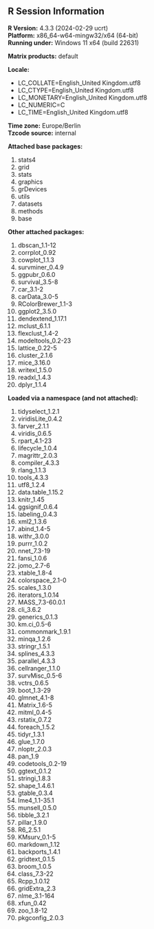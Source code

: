## R Session Information

**R Version:** 4.3.3 (2024-02-29 ucrt)  
**Platform:** x86_64-w64-mingw32/x64 (64-bit)  
**Running under:** Windows 11 x64 (build 22631)

**Matrix products:** default

**Locale:**
- LC_COLLATE=English_United Kingdom.utf8
- LC_CTYPE=English_United Kingdom.utf8
- LC_MONETARY=English_United Kingdom.utf8
- LC_NUMERIC=C
- LC_TIME=English_United Kingdom.utf8

**Time zone:** Europe/Berlin  
**Tzcode source:** internal

**Attached base packages:**
1. stats4
2. grid
3. stats
4. graphics
5. grDevices
6. utils
7. datasets
8. methods
9. base

**Other attached packages:**
1. dbscan_1.1-12
2. corrplot_0.92
3. cowplot_1.1.3
4. survminer_0.4.9
5. ggpubr_0.6.0
6. survival_3.5-8
7. car_3.1-2
8. carData_3.0-5
9. RColorBrewer_1.1-3
10. ggplot2_3.5.0
11. dendextend_1.17.1
12. mclust_6.1.1
13. flexclust_1.4-2
14. modeltools_0.2-23
15. lattice_0.22-5
16. cluster_2.1.6
17. mice_3.16.0
18. writexl_1.5.0
19. readxl_1.4.3
20. dplyr_1.1.4

**Loaded via a namespace (and not attached):**
1. tidyselect_1.2.1
2. viridisLite_0.4.2
3. farver_2.1.1
4. viridis_0.6.5
5. rpart_4.1-23
6. lifecycle_1.0.4
7. magrittr_2.0.3
8. compiler_4.3.3
9. rlang_1.1.3
10. tools_4.3.3
11. utf8_1.2.4
12. data.table_1.15.2
13. knitr_1.45
14. ggsignif_0.6.4
15. labeling_0.4.3
16. xml2_1.3.6
17. abind_1.4-5
18. withr_3.0.0
19. purrr_1.0.2
20. nnet_7.3-19
21. fansi_1.0.6
22. jomo_2.7-6
23. xtable_1.8-4
24. colorspace_2.1-0
25. scales_1.3.0
26. iterators_1.0.14
27. MASS_7.3-60.0.1
28. cli_3.6.2
29. generics_0.1.3
30. km.ci_0.5-6
31. commonmark_1.9.1
32. minqa_1.2.6
33. stringr_1.5.1
34. splines_4.3.3
35. parallel_4.3.3
36. cellranger_1.1.0
37. survMisc_0.5-6
38. vctrs_0.6.5
39. boot_1.3-29
40. glmnet_4.1-8
41. Matrix_1.6-5
42. mitml_0.4-5
43. rstatix_0.7.2
44. foreach_1.5.2
45. tidyr_1.3.1
46. glue_1.7.0
47. nloptr_2.0.3
48. pan_1.9
49. codetools_0.2-19
50. ggtext_0.1.2
51. stringi_1.8.3
52. shape_1.4.6.1
53. gtable_0.3.4
54. lme4_1.1-35.1
55. munsell_0.5.0
56. tibble_3.2.1
57. pillar_1.9.0
58. R6_2.5.1
59. KMsurv_0.1-5
60. markdown_1.12
61. backports_1.4.1
62. gridtext_0.1.5
63. broom_1.0.5
64. class_7.3-22
65. Rcpp_1.0.12
66. gridExtra_2.3
67. nlme_3.1-164
68. xfun_0.42
69. zoo_1.8-12
70. pkgconfig_2.0.3
